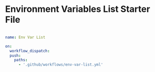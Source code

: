 # Environment Variables List Starter File

```YAML

name: Env Var List

on:
  workflow_dispatch:
  push:
    paths:
      - '.github/workflows/env-var-list.yml'

```
